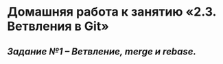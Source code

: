 # **Домашняя работа к занятию «2.3. Ветвления в Git»**

## _Задание №1 – Ветвление, merge и rebase._